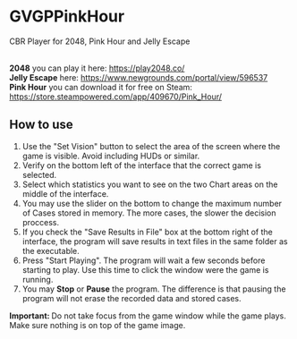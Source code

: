 <h1> GVGPPinkHour </h1>
CBR Player for 2048, Pink Hour and Jelly Escape <br><br>

<b>2048</b> you can play it here: https://play2048.co/ <br>
<b>Jelly Escape</b> here: https://www.newgrounds.com/portal/view/596537 <br>
<b>Pink Hour</b> you can download it for free on Steam: https://store.steampowered.com/app/409670/Pink_Hour/ <br>

<h2> How to use </h2>

<ol>
  <li> Use the "Set Vision" button to select the area of the screen where the game is visible. Avoid including HUDs or similar. </li>
  <li> Verify on the bottom left of the interface that the correct game is selected. </li>
  <li> Select which statistics you want to see on the two Chart areas on the middle of the interface. </li>
  <li> You may use the slider on the bottom to change the maximum number of Cases stored in memory. The more cases, the slower the decision proccess. </li>
  <li> If you check the "Save Results in File" box at the bottom right of the interface, the program will save results in text files in the same folder as the executable. </li>
  <li> Press "Start Playing". The program will wait a few seconds before starting to play. Use this time to click the window were the game is running.
  <li> You may <b>Stop</b> or <b>Pause</b> the program. The difference is that pausing the program will not erase the recorded data and stored cases. </li>
</ol>

<strong> Important: </strong> Do not take focus from the game window while the game plays. Make sure nothing is on top of the game image.
